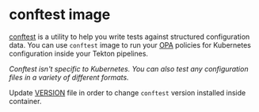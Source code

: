 # conftest image

[conftest](https://github.com/open-policy-agent/conftest) is a utility to help you write tests against structured configuration data. You can use `conftest` image to run your [OPA](https://www.openpolicyagent.org/docs/latest/) policies for Kubernetes configuration inside your Tekton pipelines.

_Conftest isn't specific to Kubernetes. You can also test any configuration files in a variety of different formats._

Update [VERSION](VERSION) file in order to change `conftest` version installed inside container.